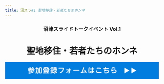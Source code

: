 ```yaml
---
title: 沼スラ#1 聖地移住・若者たちのホンネ
---
```


<div style="text-align: center;">

### 沼津スライドトークイベント Vol.1

# 聖地移住・若者たちのホンネ

</div>

[![](form_link.png)](https://docs.google.com/forms/d/e/1FAIpQLSfxlp9Y0y_qAGKjQCh72zbh9DkCkgYFV8dDPNaUlPaZCQSmrQ/viewform)
